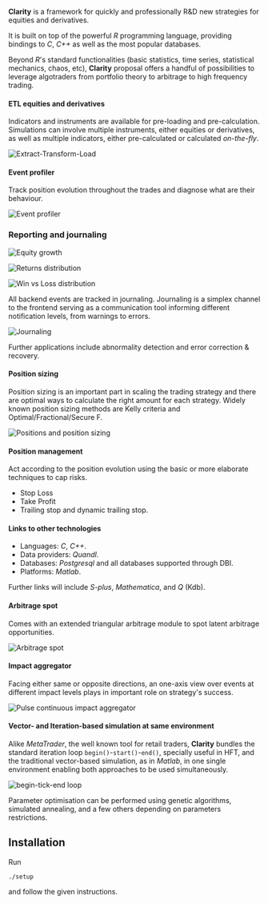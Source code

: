 __Clarity__ is a framework for quickly and professionally R&D new strategies
for equities and derivatives.

It is built on top of the powerful _R_ programming language, providing bindings
to _C_, _C++_ as well as the most popular databases.

Beyond _R_'s standard functionalities (basic statistics, time series,
statistical mechanics, chaos, etc), __Clarity__ proposal offers a
handful of possibilities to leverage algotraders from portfolio theory to
arbitrage to high frequency trading.

#### ETL equities and derivatives

Indicators and instruments are available for pre-loading and pre-calculation.
Simulations can involve multiple instruments, either equities or derivatives, as well as multiple indicators, either pre-calculated or calculated _on-the-fly_.

![Extract-Transform-Load](http://s12.postimg.org/zdpkud6xp/etl.png)

#### Event profiler

Track position evolution throughout the trades and diagnose what are their behaviour.

![Event profiler](http://s15.postimg.org/o6kdf7txn/entry_positions.png)

### Reporting and journaling

![Equity growth](http://s24.postimg.org/sqyvhl0np/equity_growth.png)

![Returns distribution](http://s12.postimg.org/g28mhij4t/returns_distribution.png)

![Win vs Loss distribution](http://s11.postimg.org/6kqxflbhv/win_vs_loss_positions.png)

All backend events are tracked in journaling. Journaling is a simplex channel to the frontend serving as a communication tool informing different notification levels, from warnings to errors.

![Journaling](http://s11.postimg.org/mf5tph08j/journaling.png)

Further applications include abnormality detection and error correction & recovery.

#### Position sizing

Position sizing is an important part in scaling the trading strategy and there are optimal ways to calculate the right amount for each strategy. Widely known position sizing methods are Kelly criteria and Optimal/Fractional/Secure F.

![Positions and position sizing](http://s16.postimg.org/5vxjned7p/report.png)

#### Position management

Act according to the position evolution using the basic or more elaborate techniques to cap risks.

* Stop Loss
* Take Profit
* Trailing stop and dynamic trailing stop.

#### Links to other technologies

* Languages: _C_, _C++_. 
* Data providers: _Quandl_. 
* Databases: _Postgresql_ and all databases supported through DBI.
* Platforms: _Matlab_.

Further links will include _S-plus_, _Mathematica_, and _Q_ (Kdb).

#### Arbitrage spot

Comes with an extended triangular arbitrage module to spot latent arbitrage opportunities.

![Arbitrage spot](http://s1.postimg.org/clz7qfum7/arbitrage_spot.png)

#### Impact aggregator

Facing either same or opposite directions, an one-axis view over events at different impact levels plays in important role on strategy's success.

![Pulse continuous impact aggregator](http://s7.postimg.org/5jw9093nf/pulse_continuous_impact_aggregator.png)

#### Vector- and Iteration-based simulation at same environment

Alike _MetaTrader_, the well known tool for retail traders, __Clarity__ bundles the standard iteration loop `begin()`-`start()`-`end()`, specially useful in HFT, and the traditional vector-based simulation, as in _Matlab_, in one single environment enabling both approaches to be used simultaneously.

![begin-tick-end loop](http://s23.postimg.org/5tyw2ue1n/begin_tick_end.png)

Parameter optimisation can be performed using genetic algorithms, simulated annealing, and a few others depending on parameters restrictions.

## Installation

Run

```
./setup
```

and follow the given instructions.
